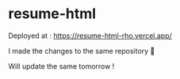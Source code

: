 # resume-html

Deployed at : https://resume-html-rho.vercel.app/

I made the changes to the same repository 😬

Will update the same tomorrow !
